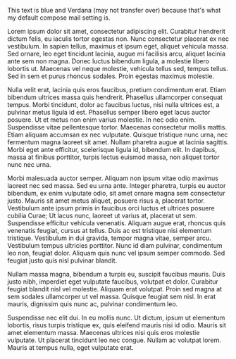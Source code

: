 This text is blue and Verdana (may not transfer over) because that's what my default compose mail setting is.  
  
Lorem ipsum dolor sit amet, consectetur adipiscing elit. Curabitur hendrerit dictum felis, eu iaculis tortor egestas non. Nunc consectetur placerat ex nec vestibulum. In sapien tellus, maximus et ipsum eget, aliquet vehicula massa. Sed ornare, leo eget tincidunt lacinia, augue mi facilisis arcu, aliquet lacinia ante sem non magna. Donec luctus bibendum ligula, a molestie libero lobortis ut. Maecenas vel neque molestie, vehicula tellus sed, tempus tellus. Sed in sem et purus rhoncus sodales. Proin egestas maximus molestie.

Nulla velit erat, lacinia quis eros faucibus, pretium condimentum erat. Etiam bibendum ultrices massa quis hendrerit. Phasellus ullamcorper consequat tempus. Morbi tincidunt, dolor ac faucibus luctus, nisi nulla ultrices est, a pulvinar metus ligula id est. Phasellus semper libero eget lacus auctor posuere. Ut et metus non enim varius molestie. In nec odio enim. Suspendisse vitae pellentesque tortor. Maecenas consectetur mollis mattis. Etiam aliquam accumsan ex nec vulputate. Quisque tristique nunc urna, nec fermentum magna laoreet sit amet. Nullam pharetra augue at lacinia sagittis. Morbi eget ante efficitur, scelerisque ligula id, bibendum elit. In dapibus, massa at finibus porttitor, turpis lectus euismod massa, non aliquet tortor nunc nec urna.

Morbi malesuada auctor semper. Aliquam non ipsum vitae odio maximus laoreet nec sed massa. Sed eu urna ante. Integer pharetra, turpis eu auctor bibendum, ex enim vulputate odio, sit amet ornare magna sem consectetur justo. Mauris sit amet metus aliquet, posuere risus a, placerat tortor. Vestibulum ante ipsum primis in faucibus orci luctus et ultrices posuere cubilia Curae; Ut lacus nunc, laoreet ut varius at, placerat ut sem. Suspendisse efficitur vehicula venenatis. Aliquam augue erat, rhoncus quis venenatis feugiat, cursus at tellus. Duis ac est tristique nisi elementum tristique. Vestibulum in dui gravida, tempor magna vitae, semper arcu. Vestibulum tempus ultricies porttitor. Nunc id diam pulvinar, condimentum leo non, feugiat dolor. Aliquam quis nunc vel ipsum semper commodo. Sed feugiat justo quis nisl pulvinar blandit.

Nullam massa magna, bibendum a turpis eu, suscipit faucibus mauris. Duis justo nibh, imperdiet eget vulputate faucibus, volutpat et dolor. Curabitur feugiat blandit nisl vel molestie. Aliquam erat volutpat. Proin sed magna at sem sodales ullamcorper ut vel massa. Quisque feugiat sem nisl. In erat mauris, dignissim quis nunc ac, pulvinar condimentum leo.

Suspendisse nec elit dui. In eu mollis nunc. Ut dictum, ipsum ut elementum lobortis, risus turpis tristique ex, quis eleifend mauris nisi id odio. Mauris sit amet elementum massa. Maecenas ultrices nisi quis eros molestie vulputate. Ut placerat tincidunt leo nec congue. Nullam ac volutpat lorem. Mauris at tempus nulla, eget vulputate erat.

  
